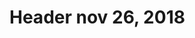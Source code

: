 <!-- TITLE: Test 26 Nov -->
<!-- SUBTITLE: A quick summary of Test 26 Nov -->

# Header nov 26, 2018